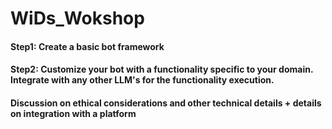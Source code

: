 # WiDs_Wokshop

####  Step1: Create a basic bot framework
####  Step2: Customize your bot with a functionality specific to your domain. Integrate with any other LLM's for the functionality execution.
####  Discussion on ethical considerations and other technical details + details on integration with a platform
